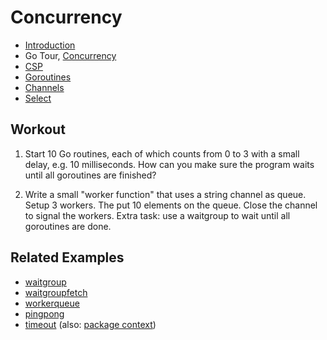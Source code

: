 # Concurrency

* [Introduction](1-primitives.md)
* Go Tour, [Concurrency](https://tour.golang.org/concurrency/1)
* [CSP](csp)
* [Goroutines](goroutines)
* [Channels](channels)
* [Select](select)

## Workout

1. Start 10 Go routines, each of which counts from 0 to 3 with a small delay,
   e.g. 10 milliseconds. How can you make sure the program waits until all
   goroutines are finished?

2. Write a small "worker function" that uses a string channel as queue. Setup 3
   workers. The put 10 elements on the queue. Close the channel to signal the workers.
   Extra task: use a waitgroup to wait until all goroutines are done.



## Related Examples

* [waitgroup](../x/waitgroup)
* [waitgroupfetch](../x/waitgroupfetch)
* [workerqueue](../x/workerqueue)
* [pingpong](../x/pingpong)
* [timeout](../x/timeout) (also: [package context](../9-misc/packages/context))
